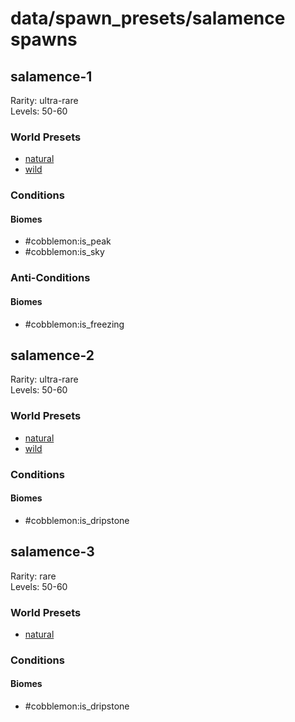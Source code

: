 # data/spawn_presets/salamence spawns  
  
## salamence-1  
Rarity: ultra-rare  
Levels: 50-60  
  
### World Presets  
* [natural](/data/world_presets/natural.md)  
* [wild](/data/world_presets/wild.md)  
  
### Conditions  
  
#### Biomes  
  * #cobblemon:is_peak
  * #cobblemon:is_sky
  
  
### Anti-Conditions  
  
#### Biomes  
  * #cobblemon:is_freezing
  
  
## salamence-2  
Rarity: ultra-rare  
Levels: 50-60  
  
### World Presets  
* [natural](/data/world_presets/natural.md)  
* [wild](/data/world_presets/wild.md)  
  
### Conditions  
  
#### Biomes  
  * #cobblemon:is_dripstone
  
  
## salamence-3  
Rarity: rare  
Levels: 50-60  
  
### World Presets  
* [natural](/data/world_presets/natural.md)  
  
### Conditions  
  
#### Biomes  
  * #cobblemon:is_dripstone
  

